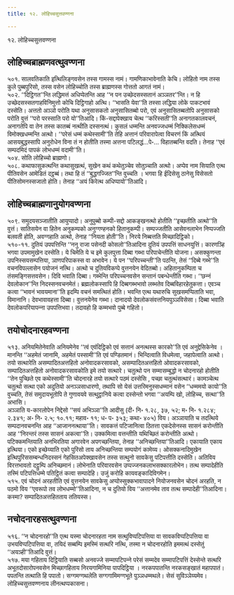 ```yaml
---
title: १२. लोहिच्‍चसुत्तवण्णना

---
```

१२. लोहिच्‍चसुत्तवण्णना  


## लोहिच्‍चब्राह्मणवत्थुवण्णना

५०१. सालवतिकाति इत्थिलिङ्गवसेन तस्स गामस्स नामं। गामणिकाभावेनाति केचि। लोहितो नाम तस्स कुले पुब्बपुरिसो, तस्स वसेन लोहिच्‍चोति तस्स ब्राह्मणस्स गोत्ततो आगतं नामं।  
५०२. ‘‘दिट्ठिगत’’न्ति लद्धिमत्तं अधिप्पेतन्ति आह ‘‘न पन उच्छेदसस्सतानं अञ्‍ञतर’’न्ति। न हि उच्छेदसस्सतगाहविनिमुत्तो कोचि दिट्ठिगाहो अत्थि। ‘‘भासति येवा’’ति तस्सा लद्धिया लोके पाकटभावं दस्सेति। अत्ततो अञ्‍ञो परोति यथा अनुसासकतो अनुसासितब्बो परो, एवं अनुसासितब्बतोपि अनुसासको परोति वुत्तं ‘‘परो परस्साति परो यो’’तिआदि। किं-सद्दापेक्खाय चेत्थ ‘‘करिस्सती’’ति अनागतकालवचनं, अनागतेपि वा तेन तस्स कातब्बं नत्थीति दस्सनत्थं। कुसलं धम्मन्ति अनवज्‍जधम्मं निक्‍किलेसधम्मं विमोक्खधम्मन्ति अत्थो। ‘‘परेसं धम्मं कथेस्सामी’’ति तेहि अत्तानं परिवारापेत्वा विचरणं किं अत्थियं आसयबुद्धस्सापि अनुरोधेन विना तं न होतीति तस्मा अत्तना पटिलद्धं…पे॰… विहातब्बन्ति वदति। तेनाह ‘‘एवं सम्पदमिदं पापकं लोभधम्मं वदामी’’ति।  
५०४. सोति लोहिच्‍चो ब्राह्मणो।  
५०८. कथाफासुकत्थन्ति कथासुखत्थं, सुखेन कथं कथेतुञ्‍चेव सोतुञ्‍चाति अत्थो। अप्पेव नाम सियाति एत्थ पीतिवसेन आमेडितं दट्ठब्बं। तथा हि तं ‘‘बुद्धगज्‍जित’’न्ति वुच्‍चति । भगवा हि ईदिसेसु ठानेसु विसेसतो पीतिसोमनस्सजातो होति। तेनाह ‘‘अयं किरेत्थ अधिप्पायो’’तिआदि।  


## लोहिच्‍चब्राह्मणानुयोगवण्णना

५०९. समुदयसञ्‍जातीति आयुप्पादो। अनुपुब्बो कम्पी-सद्दो आकङ्खनत्थो होतीति ‘‘इच्छतीति अत्थो’’ति वुत्तं। सातिसयेन वा हितेन अनुकम्पको अनुग्गण्हनको हितानुकम्पी। सम्पज्‍जतीति आसेवनलाभेन निप्पज्‍जति बलवती होति, अवग्गहाति अत्थो, तेनाह ‘‘नियता होती’’ति। निरये निब्बत्तति मिच्छादिट्ठिको।  
५१०-११. दुतियं उपपत्तिन्ति ‘‘ननु राजा पसेनदी कोसलो’’तिआदिना दुतियं उपपत्तिं साधनयुत्तिं। कारणञ्हि भगवा उपमामुखेन दस्सेति। ये चिमेति ये च इमे कुलपुत्ता दिब्बा गब्भा परिपाचेन्तीति योजना। असक्‍कुणन्ता उपनिस्सयसम्पत्तिया, ञाणपरिपाकस्स वा अभावेन। ये पन ‘‘परिपच्‍चन्ती’’ति पठन्ति, तेसं ‘‘दिब्बे गब्भे’’ति वचनविपल्‍लासेन पयोजनं नत्थि। अत्थो च दुतियविकप्पे वुत्तनयेन वेदितब्बो। अहितानुकम्पिता च तंसमङ्गिसत्तवसेन। दिवि भवाति दिब्बा। गब्भेन्ति परिपच्‍चनवसेन सन्तानं पबन्धेन्तीति गब्भा। ‘‘छन्‍नं देवलोकान’’न्ति निदस्सनवचनमेतं। ब्रह्मलोकस्सापि हि दिब्बगब्भभावो लब्भतेव दिब्बविहारहेतुकत्ता। एवञ्‍च कत्वा ‘‘भावनं भावयमाना’’ति इदम्पि वचनं समत्थितं होति। भवन्ति एत्थ यथारुचि सुखसमप्पिताति भवा, विमानानि। देवभावावहत्ता दिब्बा। वुत्तनयेनेव गब्भा। दानादयो देवलोकसंवत्तनियपुञ्‍ञविसेसा। दिब्बा भवाति देवलोकपरियापन्‍ना उपपत्तिभवा। तदावहो हि कम्मभवो पुब्बे गहितो।  


## तयोचोदनारहवण्णना

५१३. अनियमितेनेवाति अनियमेनेव ‘‘त्वं एवंदिट्ठिको एवं सत्तानं अनत्थस्स कारको’’ति एवं अनुद्देसिकेनेव । मानन्ति ‘‘अहमेतं जानामि, अहमेतं पस्सामी’’ति एवं पण्डितमानं। भिन्दित्वाति विधमेत्वा, जहापेत्वाति अत्थो। तयो सत्थारेति असम्पादितअत्तहितो अनोवादकरसावको, असम्पादितअत्तहितो ओवादकरसावको, सम्पादितअत्तहितो अनोवादकरसावकोति इमे तयो सत्थारे। चतुत्थो पन सम्मासम्बुद्धो न चोदनारहो होतीति ‘‘तेन पुच्छिते एव कथेस्सामी’’ति चोदनारहे तयो सत्थारे पठमं दस्सेसि , पच्छा चतुत्थंसत्थारं। कामञ्‍चेत्थ चतुत्थो सत्था एको अदुतियो अनञ्‍ञसाधारणो, तथापि सो येसं उत्तरिमनुस्सधम्मानं वसेन ‘‘धम्ममयो कायो’’ति वुच्‍चति, तेसं समुदायभूतोपि ते गुणावयवे सत्थुट्ठानिये कत्वा दस्सेन्तो भगवा ‘‘अयम्पि खो, लोहिच्‍च, सत्था’’ति अभासि।  
अञ्‍ञाति य-कारलोपेन निद्देसो ‘‘सयं अभिञ्‍ञा’’ति आदीसु (दी॰ नि॰ १.२८, ३७, ५२; म॰ नि॰ १.२८४; २.३४१; अ॰ नि॰ २.५; १०.११; महाव॰ ११; ध॰ प॰ ३५३; कथा॰ ४०५) विय। अञ्‍ञायाति च तदत्थिये सम्पदानवचनन्ति आह ‘‘आजाननत्थाया’’ति। सावकत्तं पटिजानित्वा ठितत्ता एकदेसेनस्स सासनं करोन्तीति आह ‘‘निरन्तरं तस्स सासनं अकत्वा’’ति। उक्‍कमित्वा वत्तन्तीति यथिच्छितं करोन्तीति अत्थो। पटिक्‍कमन्तियाति अनभिरतिया अगारवेन अपगच्छन्तिया, तेनाह ‘‘अनिच्छन्तिया’’तिआदि। एकायाति एकाय इत्थिया। एको इच्छेय्याति एको पुरिसो ताय अनिच्छन्तिया सम्पयोगं कामेय्य। ओसक्‍कनादिमुखेन इत्थिपुरिससम्बन्धनिदस्सनं गेहसितअपेक्खावसेन तस्स सत्थुनो सावकेसु पटिपत्तीति दस्सेति। अतिविय विरत्तभावतो दट्ठुम्पि अनिच्छमानं। लोभेनाति परिवारवसेन उप्पज्‍जनकलाभसक्‍कारलोभेन। तत्थ सम्पादेहीति तस्मिं पटिपत्तिधम्मे पतिट्ठितं कत्वा सम्पादेहि। उजुं करोहि कायवङ्कादिविगमेन।  
५१५. एवं चोदनं अरहतीति एवं वुत्तनयेन सावकेसु अप्पोस्सुक्‍कभावापादने नियोजनवसेन चोदनं अरहति, न पठमो विय ‘‘एवरूपो तव लोभधम्मो’’तिआदिना, न च दुतियो विय ‘‘अत्तानमेव ताव तत्थ सम्पादेही’’तिआदिना। कस्मा? सम्पादितअत्तहितताय ततियस्स।  


## नचोदनारहसत्थुवण्णना

५१६. ‘‘न चोदनारहो’’ति एत्थ यस्मा चोदनारहता नाम सत्थुविप्पटिपत्तिया वा सावकविप्पटिपत्तिया वा उभयविप्पटिपत्तिया वा, तयिदं सब्बम्पि इमस्मिं सत्थरि नत्थि, तस्मा न चोदनारहोति इममत्थं दस्सेतुं ‘‘अयञ्ही’’तिआदि वुत्तं।  
५१७. मया गहिताय दिट्ठियाति सब्बसो अनवज्‍जे सम्मापटिपन्‍ने परेसं सम्मदेव सम्मापटिपत्तिं देस्सेन्ते सत्थरि अभूतदोसारोपनवसेन मिच्छागहिताय निरयगामिनिया पापदिट्ठिया । नरकपपातन्ति नरकसङ्खातं महापपातं। पपतन्ति तत्थाति हि पपातो। सग्गमग्गथलेति सग्गगामिमग्गभूते पुञ्‍ञधम्मथले। सेसं सुविञ्‍ञेय्यमेव।  
लोहिच्‍चसुत्तवण्णनाय लीनत्थप्पकासना।  